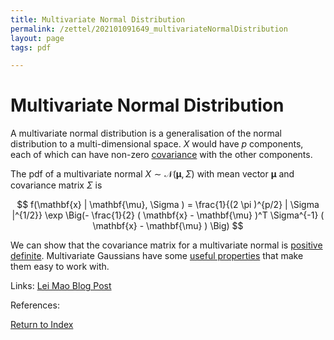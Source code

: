 ```yaml
---
title: Multivariate Normal Distribution
permalink: /zettel/202101091649_multivariateNormalDistribution
layout: page
tags: pdf

---
```

# Multivariate Normal Distribution

A multivariate normal distribution is a generalisation of the normal distribution to a multi-dimensional space. $X$ would have
$p$ components, each of which can have non-zero [covariance](202012221554_covarianceDefinition) with the other components.

The pdf of a multivariate normal $X \sim \mathcal{N} (\mathbf{\mu}, \Sigma)$ with mean vector $\mathbf{\mu}$ and covariance matrix $\Sigma$ is

$$
f(\mathbf{x} | \mathbf{\mu}, \Sigma ) = \frac{1}{(2 \pi )^{p/2} | \Sigma |^{1/2}} \exp \Big(- \frac{1}{2} ( \mathbf{x} - \mathbf{\mu} )^T \Sigma^{-1} ( \mathbf{x} - \mathbf{\mu} ) \Big)
$$

We can show that the covariance matrix for a multivariate normal is [positive definite](202101091703_positiveDefiniteMatrix). Multivariate Gaussians 
have some [useful properties](202101091711_multivariateGaussianProperties) that make them easy to work with.

Links: [Lei Mao Blog Post](https://leimao.github.io/blog/Multivariate-Gaussian-Covariance-Matrix/)

References: 

[Return to Index](index)
